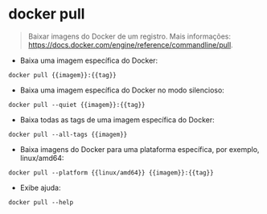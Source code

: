 # docker pull

> Baixar imagens do Docker de um registro.
> Mais informações: <https://docs.docker.com/engine/reference/commandline/pull>.

- Baixa uma imagem específica do Docker:

`docker pull {{imagem}}:{{tag}}`

- Baixa uma imagem específica do Docker no modo silencioso:

`docker pull --quiet {{imagem}}:{{tag}}`

- Baixa todas as tags de uma imagem específica do Docker:

`docker pull --all-tags {{imagem}}`

- Baixa imagens do Docker para uma plataforma específica, por exemplo, linux/amd64:

`docker pull --platform {{linux/amd64}} {{imagem}}:{{tag}}`

- Exibe ajuda:

`docker pull --help`
